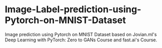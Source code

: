 # Image-Label-prediction-using-Pytorch-on-MNIST-Dataset
Image prediction using Pytorch on MNIST Dataset based on Jovian.ml's Deep Learning with PyTorch: Zero to GANs Course and fast.ai's Course.  
